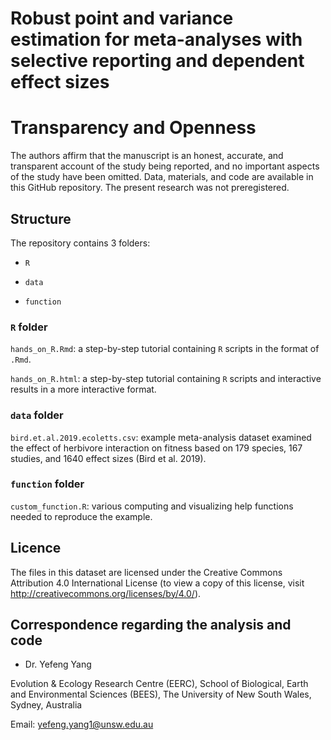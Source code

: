 # Robust point and variance estimation for meta-analyses with selective reporting and dependent effect sizes


# Transparency and Openness
The authors affirm that the manuscript is an honest, accurate, and transparent account of the study being reported, and no important aspects of the study have been omitted. Data, materials, and code are available in this GitHub repository. The present research was not preregistered.

## Structure

The repository contains 3 folders:

- `R`

- `data`

- `function`


### `R` folder

`hands_on_R.Rmd`: a step-by-step tutorial containing `R` scripts in the format of `.Rmd`.

`hands_on_R.html`: a step-by-step tutorial containing `R` scripts and interactive results in a more interactive format.


  
### `data` folder

`bird.et.al.2019.ecoletts.csv`: example meta-analysis dataset examined the effect of herbivore interaction on fitness based on 179 species, 167 studies, and 1640 effect sizes (Bird et al. 2019).


### `function` folder


`custom_function.R`: various computing and visualizing help functions needed to reproduce the example.



## Licence

The files in this dataset are licensed under the Creative Commons Attribution 4.0 International License (to view a copy of this license, visit http://creativecommons.org/licenses/by/4.0/).


## Correspondence regarding the analysis and code

- Dr. Yefeng Yang

Evolution & Ecology Research Centre (EERC), 
School of Biological, Earth and Environmental Sciences (BEES), 
The University of New South Wales, Sydney, Australia

Email: yefeng.yang1@unsw.edu.au
